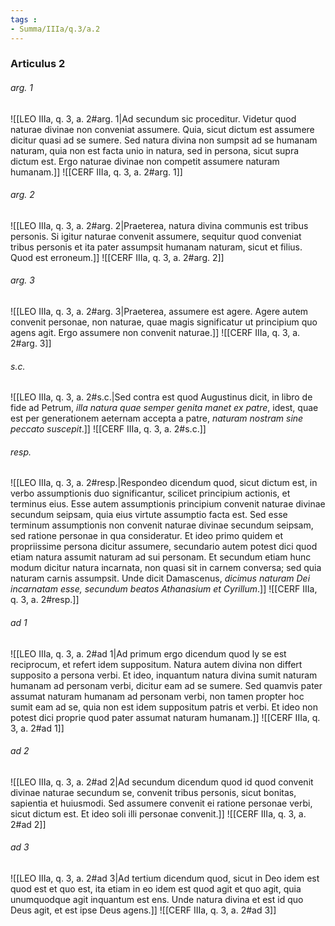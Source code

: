 ```yaml
---
tags : 
- Summa/IIIa/q.3/a.2
---
```


### Articulus 2

###### arg. 1
![[LEO IIIa, q. 3, a. 2#arg. 1|Ad secundum sic proceditur. Videtur quod naturae divinae non conveniat assumere. Quia, sicut dictum est assumere dicitur quasi ad se sumere. Sed natura divina non sumpsit ad se humanam naturam, quia non est facta unio in natura, sed in persona, sicut supra dictum est. Ergo naturae divinae non competit assumere naturam humanam.]]
![[CERF IIIa, q. 3, a. 2#arg. 1]]

###### arg. 2
![[LEO IIIa, q. 3, a. 2#arg. 2|Praeterea, natura divina communis est tribus personis. Si igitur naturae convenit assumere, sequitur quod conveniat tribus personis et ita pater assumpsit humanam naturam, sicut et filius. Quod est erroneum.]]
![[CERF IIIa, q. 3, a. 2#arg. 2]]

###### arg. 3
![[LEO IIIa, q. 3, a. 2#arg. 3|Praeterea, assumere est agere. Agere autem convenit personae, non naturae, quae magis significatur ut principium quo agens agit. Ergo assumere non convenit naturae.]]
![[CERF IIIa, q. 3, a. 2#arg. 3]]

###### s.c.
![[LEO IIIa, q. 3, a. 2#s.c.|Sed contra est quod Augustinus dicit, in libro de fide ad Petrum, *illa natura quae semper genita manet ex patre*, idest, quae est per generationem aeternam accepta a patre, *naturam nostram sine peccato suscepit*.]]
![[CERF IIIa, q. 3, a. 2#s.c.]]

###### resp.
![[LEO IIIa, q. 3, a. 2#resp.|Respondeo dicendum quod, sicut dictum est, in verbo assumptionis duo significantur, scilicet principium actionis, et terminus eius. Esse autem assumptionis principium convenit naturae divinae secundum seipsam, quia eius virtute assumptio facta est. Sed esse terminum assumptionis non convenit naturae divinae secundum seipsam, sed ratione personae in qua consideratur. Et ideo primo quidem et propriissime persona dicitur assumere, secundario autem potest dici quod etiam natura assumit naturam ad sui personam. Et secundum etiam hunc modum dicitur natura incarnata, non quasi sit in carnem conversa; sed quia naturam carnis assumpsit. Unde dicit Damascenus, *dicimus naturam Dei incarnatam esse, secundum beatos Athanasium et Cyrillum*.]]
![[CERF IIIa, q. 3, a. 2#resp.]]

###### ad 1
![[LEO IIIa, q. 3, a. 2#ad 1|Ad primum ergo dicendum quod ly se est reciprocum, et refert idem suppositum. Natura autem divina non differt supposito a persona verbi. Et ideo, inquantum natura divina sumit naturam humanam ad personam verbi, dicitur eam ad se sumere. Sed quamvis pater assumat naturam humanam ad personam verbi, non tamen propter hoc sumit eam ad se, quia non est idem suppositum patris et verbi. Et ideo non potest dici proprie quod pater assumat naturam humanam.]]
![[CERF IIIa, q. 3, a. 2#ad 1]]

###### ad 2
![[LEO IIIa, q. 3, a. 2#ad 2|Ad secundum dicendum quod id quod convenit divinae naturae secundum se, convenit tribus personis, sicut bonitas, sapientia et huiusmodi. Sed assumere convenit ei ratione personae verbi, sicut dictum est. Et ideo soli illi personae convenit.]]
![[CERF IIIa, q. 3, a. 2#ad 2]]

###### ad 3
![[LEO IIIa, q. 3, a. 2#ad 3|Ad tertium dicendum quod, sicut in Deo idem est quod est et quo est, ita etiam in eo idem est quod agit et quo agit, quia unumquodque agit inquantum est ens. Unde natura divina et est id quo Deus agit, et est ipse Deus agens.]]
![[CERF IIIa, q. 3, a. 2#ad 3]]

